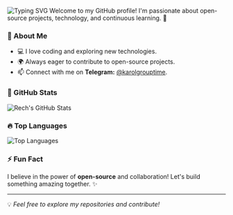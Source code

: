  ![Typing SVG](https://readme-typing-svg.herokuapp.com?font=montserrat-bold&color=%2300F723&size=32&multiline=true&width=700&height=55&lines=Hi+there,+I'm+Rech!+👋)
Welcome to my GitHub profile! I'm passionate about open-source projects, technology, and continuous learning. 🚀

### 📌 About Me
- 💻 I love coding and exploring new technologies.
- 🌍 Always eager to contribute to open-source projects.
- 📫 Connect with me on **Telegram:** [@karolgrouptime](https://t.me/karolgrouptime).

### 🚀 GitHub Stats
![Rech's GitHub Stats](https://github-readme-stats.vercel.app/api?username=karolgrouptime&show_icons=true&theme=radical)

### 🔥 Top Languages
![Top Languages](https://github-readme-stats.vercel.app/api/top-langs/?username=karolgrouptime&layout=compact&theme=radical)

### ⚡ Fun Fact
I believe in the power of **open-source** and collaboration! Let's build something amazing together. ✨

---
💡 _Feel free to explore my repositories and contribute!_
